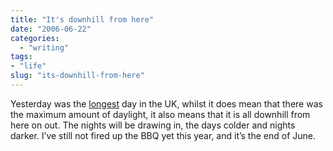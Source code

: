```yaml
---
title: "It's downhill from here"
date: "2006-06-22"
categories: 
  - "writing"
tags:
- "life"
slug: "its-downhill-from-here"
---
```


Yesterday was the [longest](https://en.wikipedia.org/wiki/Summer_Solstice) day in the UK, whilst it does mean that there was the maximum amount of daylight, it also means that it is all downhill from here on out. The nights will be drawing in, the days colder and nights darker. I’ve still not fired up the BBQ yet this year, and it’s the end of June.
